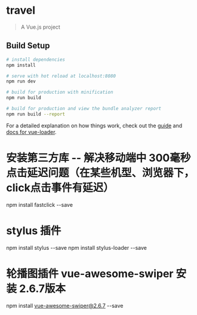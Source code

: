 # travel

> A Vue.js project

## Build Setup

``` bash
# install dependencies
npm install

# serve with hot reload at localhost:8080
npm run dev

# build for production with minification
npm run build

# build for production and view the bundle analyzer report
npm run build --report
```

For a detailed explanation on how things work, check out the [guide](http://vuejs-templates.github.io/webpack/) and [docs for vue-loader](http://vuejs.github.io/vue-loader).

# 安装第三方库 -- 解决移动端中 300毫秒点击延迟问题（在某些机型、浏览器下，click点击事件有延迟）
npm install fastclick --save

# stylus 插件
npm install stylus --save
npm install stylus-loader --save

# 轮播图插件 vue-awesome-swiper 安装 2.6.7版本
npm install vue-awesome-swiper@2.6.7 --save